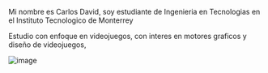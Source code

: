 Mi nombre es Carlos David, soy estudiante de Ingenieria en Tecnologias en el Instituto Tecnologico de Monterrey

Estudio con enfoque en videojuegos, con interes en motores graficos y diseño de videojuegos, 

![image](https://user-images.githubusercontent.com/60150143/175074392-f0f873e3-0b6c-444d-aec3-9647e5e27f76.png)

